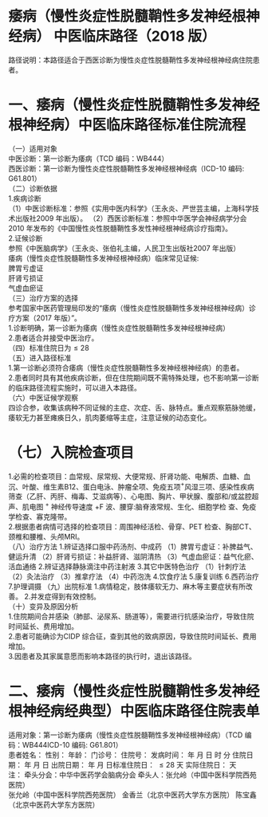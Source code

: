 # 痿病（慢性炎症性脱髓鞘性多发神经根神经病） 中医临床路径（2018 版）  
路径说明：本路径适合于西医诊断为慢性炎症性脱髓鞘性多发神经根神经病住院患者。  
# 一、痿病（慢性炎症性脱髓鞘性多发神经根神经病）中医临床路径标准住院流程  
（一）适用对象  
中医诊断：第一诊断为痿病（TCD 编码：WB444）  
西医诊断：第一诊断为慢性炎症性脱髓鞘性多发神经根神经病（ICD-10 编码: G61.801）  
（二）诊断依据  
1.疾病诊断  
（1）中医诊断标准：参照《实用中医内科学》（王永炎、严世芸主编，上海科学技术出版社2009 年出版）。 （2）西医诊断标准：参照中华医学会神经病学分会2010 年发布的《中国慢性炎性脱髓鞘性多发性神经根神经病诊疗指南》。  
2.证候诊断  
参照《中医脑病学》（王永炎、张伯礼主编，人民卫生出版社2007 年出版）  
痿病（慢性炎症性脱髓鞘性多发神经根神经病）临床常见证候:  
脾胃亏虚证  
肝肾亏损证  
气虚血瘀证  
（三）治疗方案的选择  
参考国家中医药管理局印发的“痿病（慢性炎症性脱髓鞘性多发神经根神经病）诊疗方案（2017 年版）”。  
1.诊断明确，第一诊断为痿病（慢性炎症性脱髓鞘性多发神经根神经病）  
2.患者适合并接受中医治疗。  
（四）标准住院日为${\leqslant}28$  
（五）进入路径标准  
1.第一诊断必须符合痿病（慢性炎症性脱髓鞘性多发神经根神经病）的患者。  
2.患者同时具有其他疾病诊断，但在住院期间既不需特殊处理，也不影响第一诊断的临床路径流程实施时，可以进入本路径。  
（六）中医证候学观察  
四诊合参，收集该病种不同证候的主症、次症、舌、脉特点。重点观察筋脉弛缓，痿软无力甚至瘫痪日久，肌肉萎缩等主症，注意证候的动态变化。  
# （七）入院检查项目  
1.必需的检查项目：血常规、尿常规、大便常规、肝肾功能、电解质、血糖、血沉、叶酸、维生素B12、蛋白电泳、肿瘤全项、免疫五项$^+$风湿三项、感染性疾病筛查（乙肝、丙肝、梅毒、艾滋病等）、心电图、胸片、甲状腺、腹部和/或盆腔超声、肌电图 $^+$ 神经传导速度 $\mathrm{+F}$  波、腰穿:脑脊液常规、生化、细胞学检 查、免疫学检查、寡克隆带。  
2.根据患者病情可选择的检查项目：周围神经活检、骨穿、PET 检查、胸部CT、颈椎和腰椎、头颅MRI。  
（八）治疗方法  1.辨证选择口服中药汤剂、中成药 （1）脾胃亏虚证：补脾益气、健运升清 （2）肝肾亏损证：补益肝肾、滋阴清热 （3）气虚血瘀证：益气化瘀、活血通络  2.辨证选择静脉滴注中药注射液  3.其它中医特色治疗  （1）针刺疗法 （2）灸法治疗 （3）推拿疗法 （4）中药泡洗 4.饮食疗法   5.康复训练   6.西药治疗   7.护理调摄   （九）出院标准  1.病情稳定，肢体痿软无力、麻木等主要症状有所改善。 2.并发症得到有效控制。  
（十）变异及原因分析  
1.住院期间合并感染（肺部、泌尿系、肠道等），需要进行抗感染治疗，导致住院时间延长、费用增加。  
2.患者可能确诊为CIDP 综合征，查到其他的致病原因，导致住院时间延长、费用增加。  
3.因患者及其家属意愿而影响本路径的执行时，退出该路径。  
# 二、痿病（慢性炎症性脱髓鞘性多发神经根神经病经典型）中医临床路径住院表单  
适用对象：第一诊断为痿病（慢性炎症性脱髓鞘性多发神经根神经病）（TCD 编码：WB444ICD-10 编码: G61.801）  
患者姓名：        性别：     年龄：     门诊号：       住院号：     发病时间：    年  月  日  时  分 住院日期：    年  月  日     出院日期：    年  月  日标准住院日： ${\leqslant}28$  天           实际住院日：    天  
注： 牵头分会：中华中医药学会脑病分会 牵头人：张允岭（中国中医科学院西苑医院）  
张允岭（中国中医科学院西苑医院） 金香兰（北京中医药大学东方医院） 陈宝鑫（北京中医药大学东方医院）  